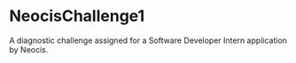 # NeocisChallenge1
A diagnostic challenge assigned for a Software Developer Intern application by Neocis.
